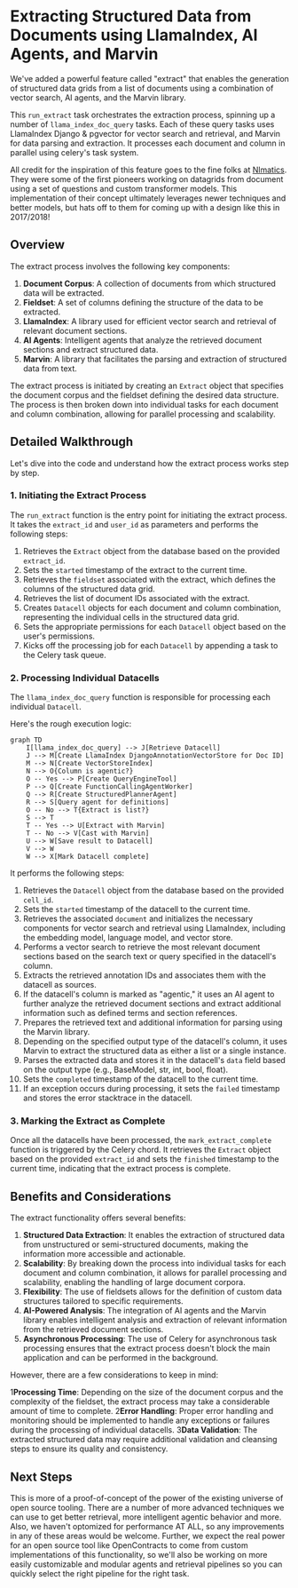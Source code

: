 # Extracting Structured Data from Documents using LlamaIndex, AI Agents, and Marvin

We've added a powerful feature called "extract" that enables the generation of structured data grids from a list of
documents using a combination of vector search, AI agents, and the Marvin library. 

This `run_extract` task orchestrates the extraction process, spinning up a number of `llama_index_doc_query` tasks. 
Each of these query tasks uses LlamaIndex Django & pgvector for vector search and retrieval, and Marvin 
for data parsing and extraction. It processes each document and column in parallel using celery's task system.

All credit for the inspiration of this feature goes to the fine folks at [Nlmatics](https://www.nlmatics.com/). They 
were some of the first pioneers working on datagrids from document using a set of questions and custom transformer 
models. This implementation of their concept ultimately leverages newer techniques and better models, but hats off 
to them for coming up with a design like this in 2017/2018!

## Overview

The extract process involves the following key components:

1. **Document Corpus**: A collection of documents from which structured data will be extracted.
2. **Fieldset**: A set of columns defining the structure of the data to be extracted.
3. **LlamaIndex**: A library used for efficient vector search and retrieval of relevant document sections.
4. **AI Agents**: Intelligent agents that analyze the retrieved document sections and extract structured data.
5. **Marvin**: A library that facilitates the parsing and extraction of structured data from text.

The extract process is initiated by creating an `Extract` object that specifies the document corpus and the fieldset defining the desired data structure. The process is then broken down into individual tasks for each document and column combination, allowing for parallel processing and scalability.

## Detailed Walkthrough

Let's dive into the code and understand how the extract process works step by step.

### 1. Initiating the Extract Process

The `run_extract` function is the entry point for initiating the extract process. It takes the `extract_id` and `user_id` as parameters and performs the following steps:

1. Retrieves the `Extract` object from the database based on the provided `extract_id`.
2. Sets the `started` timestamp of the extract to the current time.
3. Retrieves the `fieldset` associated with the extract, which defines the columns of the structured data grid.
4. Retrieves the list of document IDs associated with the extract.
5. Creates `Datacell` objects for each document and column combination, representing the individual cells in the structured data grid.
6. Sets the appropriate permissions for each `Datacell` object based on the user's permissions.
7. Kicks off the processing job for each `Datacell` by appending a task to the Celery task queue.

### 2. Processing Individual Datacells

The `llama_index_doc_query` function is responsible for processing each individual `Datacell`. 

Here's the rough execution logic:

```mermaid
graph TD
    I[llama_index_doc_query] --> J[Retrieve Datacell]
    J --> M[Create LlamaIndex DjangoAnnotationVectorStore for Doc ID]
    M --> N[Create VectorStoreIndex]
    N --> O{Column is agentic?}
    O -- Yes --> P[Create QueryEngineTool]
    P --> Q[Create FunctionCallingAgentWorker]
    Q --> R[Create StructuredPlannerAgent]
    R --> S[Query agent for definitions]
    O -- No --> T{Extract is list?}
    S --> T
    T -- Yes --> U[Extract with Marvin]
    T -- No --> V[Cast with Marvin]
    U --> W[Save result to Datacell]
    V --> W
    W --> X[Mark Datacell complete]
```

It performs the following steps:

1. Retrieves the `Datacell` object from the database based on the provided `cell_id`.
2. Sets the `started` timestamp of the datacell to the current time.
3. Retrieves the associated `document` and initializes the necessary components for vector search and retrieval using LlamaIndex, including the embedding model, language model, and vector store.
4. Performs a vector search to retrieve the most relevant document sections based on the search text or query specified in the datacell's column.
5. Extracts the retrieved annotation IDs and associates them with the datacell as sources.
6. If the datacell's column is marked as "agentic," it uses an AI agent to further analyze the retrieved document sections and extract additional information such as defined terms and section references.
7. Prepares the retrieved text and additional information for parsing using the Marvin library.
8. Depending on the specified output type of the datacell's column, it uses Marvin to extract the structured data as either a list or a single instance.
9. Parses the extracted data and stores it in the datacell's `data` field based on the output type (e.g., BaseModel, str, int, bool, float).
10. Sets the `completed` timestamp of the datacell to the current time.
11. If an exception occurs during processing, it sets the `failed` timestamp and stores the error stacktrace in the datacell.

### 3. Marking the Extract as Complete

Once all the datacells have been processed, the `mark_extract_complete` function is triggered by the Celery chord. It retrieves the `Extract` object based on the provided `extract_id` and sets the `finished` timestamp to the current time, indicating that the extract process is complete.

## Benefits and Considerations

The extract functionality offers several benefits:

1. **Structured Data Extraction**: It enables the extraction of structured data from unstructured or semi-structured documents, making the information more accessible and actionable.
2. **Scalability**: By breaking down the process into individual tasks for each document and column combination, it allows for parallel processing and scalability, enabling the handling of large document corpora.
3. **Flexibility**: The use of fieldsets allows for the definition of custom data structures tailored to specific requirements.
4. **AI-Powered Analysis**: The integration of AI agents and the Marvin library enables intelligent analysis and extraction of relevant information from the retrieved document sections.
5. **Asynchronous Processing**: The use of Celery for asynchronous task processing ensures that the extract process doesn't block the main application and can be performed in the background.

However, there are a few considerations to keep in mind:

1**Processing Time**: Depending on the size of the document corpus and the complexity of the fieldset, the extract process may take a considerable amount of time to complete.
2**Error Handling**: Proper error handling and monitoring should be implemented to handle any exceptions or failures during the processing of individual datacells.
3**Data Validation**: The extracted structured data may require additional validation and cleansing steps to ensure its quality and consistency.

## Next Steps

This is more of a proof-of-concept of the power of the existing universe of open source tooling. There are a number of more
advanced techniques we can use to get better retrieval, more intelligent agentic behavior and more. Also, we haven't optomized
for performance AT ALL, so any improvements in any of these areas would be welcome. Further, we expect the real power for
an open source tool like OpenContracts to come from custom implementations of this functionality, so we'll also be working
on more easily customizable and modular agents and retrieval pipelines so you can quickly select the right pipeline for the
right task.
